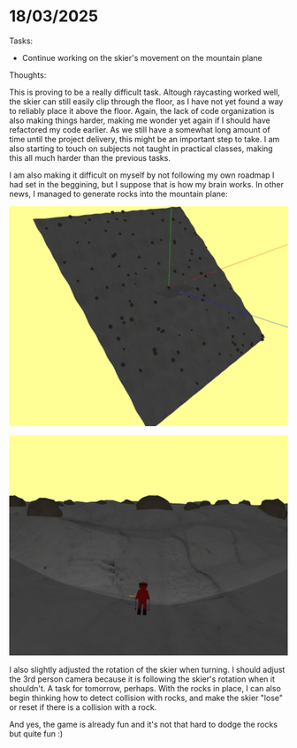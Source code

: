 # 18/03/2025

Tasks:
- Continue working on the skier's movement on the mountain plane

Thoughts:

This is proving to be a really difficult task. Altough raycasting worked well, the skier can still easily clip through the floor, as I have not yet found a way to reliably place it above the floor. Again, the lack of code organization is also making things harder, making me wonder yet again if I should have refactored my code earlier. As we still have a somewhat long amount of time until the project delivery, this might be an important step to take. I am also starting to touch on subjects not taught in practical classes, making this all much harder than the previous tasks.

I am also making it difficult on myself by not following my own roadmap I had set in the beggining, but I suppose that is how my brain works. In other news, I managed to generate rocks into the mountain plane:

![rocks in plane](image-12.png)

![3rd person view](image-13.png)

I also slightly adjusted the rotation of the skier when turning. I should adjust the 3rd person camera because it is following the skier's rotation when it shouldn't. A task for tomorrow, perhaps. With the rocks in place, I can also begin thinking how to detect collision with rocks, and make the skier "lose" or reset if there is a collision with a rock.

And yes, the game is already fun and it's not that hard to dodge the rocks but quite fun :)